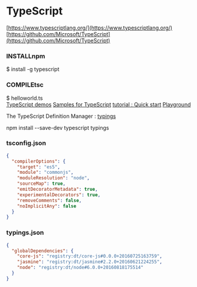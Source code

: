 # TypeScript
[https://www.typescriptlang.org/](https://www.typescriptlang.org/) 
[https://github.com/Microsoft/TypeScript](https://github.com/Microsoft/TypeScript) 

### INSTALLnpm  
$ install -g typescript 

### COMPILEtsc   
$ helloworld.ts  
[TypeScript demos](http://www.typescriptlang.org/samples/index.html) 
[Samples for TypeScript](https://github.com/xgqfrms-GitHub/TypeScriptSamples)
[tutorial : Quick start](http://www.typescriptlang.org/docs/tutorial.html) 
[Playground](http://www.typescriptlang.org/play/index.html)

The TypeScript Definition Manager : [typings](https://github.com/typings/typings)  

npm install --save-dev typescript typings

### tsconfig.json
```json
{
  "compilerOptions": {
    "target": "es5",
    "module": "commonjs",
    "moduleResolution": "node",
    "sourceMap": true,
    "emitDecoratorMetadata": true,
    "experimentalDecorators": true,
    "removeComments": false,
    "noImplicitAny": false
  }
}
``` 

### typings.json
```json
{
  "globalDependencies": {
    "core-js": "registry:dt/core-js#0.0.0+20160725163759",
    "jasmine": "registry:dt/jasmine#2.2.0+20160621224255",
    "node": "registry:dt/node#6.0.0+20160818175514"
  }
}
